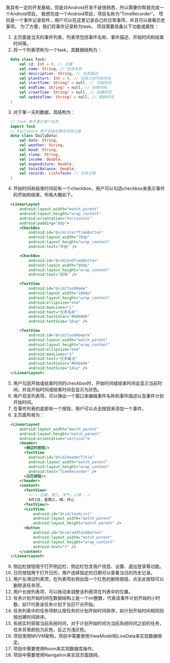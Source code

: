 我具有一定的开发基础，但是对Android开发不是很熟悉，所以需要你帮我完成一个Android项目。
我想完成一个Android项目，项目名称为“TimeRecorder”。
项目是一个事件记录软件，用户可以在这里记录自己的日常事项，并且可以查看历史事项。
为了方便，我们将事件记录称为task。
项目需要具备以下功能或属性：
1. 主页面是当天的事件列表，列表项包括事件名称、事件描述、开始时间和结束时间等。
2. 将一个列表项称为一个task，其数据结构为：
```kotlin
  data class Task(
      val id: Int = 0, // 主键
      val name: String, // 任务名称
      val description: String, // 任务描述
      val planStart: Int = 0, // 任务计划开始时间
      val startTime: String? = null, // 开始时间
      val endTime: String? = null, // 结束时间
      val creatTime: String? = null, // 创建时间
      val updateTime: String? = null, // 更新时间
  )
```
3. 对于某一天的数据，其结构为：
```kotlin
  // Task 用于表示单个任务
  import Task
  // DailyData 用于包装日期及任务记录
  data class DailyData(
      val date: String,
      val weather: String,
      val mood: String,
      val sleep: String,
      val income: Double,
      val expenditure: Double,
      val totalBalance: Double,
      val records: List<Task> // 任务记录
  )
```
4. 开始时间和结束时间前有一个checkbox，用户可以勾选checkbox来表示事件的开始和结束，布局大概如下。
```xml
  <LinearLayout
      android:layout_width="match_parent"
      android:layout_height="wrap_content"
      android:orientation="horizontal"
      android:padding="8dp">
      <CheckBox
          android:id="@+id/startTimeButton"
          android:layout_width="70dp"
          android:layout_height="wrap_content"
          android:text="开始" />

      <CheckBox
          android:id="@+id/endTimeButton"
          android:layout_width="80dp"
          android:layout_height="wrap_content"
          android:text="结束" />

      <TextView
          android:id="@+id/taskName"
          android:layout_width="100dp"
          android:layout_height="wrap_content"
          android:ellipsize="end"
          android:maxLines="1"
          android:text="任务名称"
          android:textColor="#000000"
          android:textSize="16sp" />

      <TextView
          android:id="@+id/taskRemark"
          android:layout_width="match_parent"
          android:layout_height="wrap_content"
          android:ellipsize="end"
          android:maxLines="1"
          android:text="任务备注"
          android:textColor="#666666"
          android:textSize="14sp" />
  </LinearLayout>
```
5. 用户勾选开始或结束时间的checkbox时，开始时间或结束时间会显示当前时间，并且开始时间或结束时间会显示为灰色。
6. 用户双击列表项，可以弹出一个窗口来编辑事件名称和事件描述以及事件计划开始时间。
7. 在事件列表的底部有一个按钮，用户可以点击按钮来添加一个事件。
8. 主页面布局为：
```xml
  <LinearLayout
      android:layout_width="match_parent"
      android:layout_height="match_parent"
      android:orientation="vertical">
      <header>
        <侧边栏按钮/>
        <TextView
          android:id="@+id/headerTitle"
          android:layout_width="match_parent"
          android:layout_height="wrap_content"
          android:text="TimeRecorder" />
        <日历按钮/>
      </header>
      <content>
        <TextView>
          <!-- 日期，周几，天气，心情 -->
          4月1日，星期三，晴，开心
        <TextView/>
        <ListView
            android:id="@+id/taskList"
            android:layout_width="match_parent"
            android:layout_height="match_parent" />
        <Button
            android:id="@+id/addTaskButton"
            android:layout_width="match_parent"
            android:layout_height="wrap_content"
            android:text="+" />
      </content>
  </LinearLayout>
```
9. 侧边栏按钮用于打开侧边栏，侧边栏包含用户信息、设置、退出登录等功能。
10. 日历按钮用于打开日历，用户选择指定的日期可以查看当日的历史记录。
11. 用户左滑动列表项，在列表项右侧出现一个红色的删除按钮，点击此按钮可以删除该任务项。
12. 用户长按列表项，可以拖动来调整该列表项在列表中的位置。
13. 任务计划开始时间在数据结构上是一个int整数，代表该事件计划开始的小时数，如17代表该任务计划于当日17点开始。
14. 任务列表中的任务项默认按任务的计划开始时间排序，如计划开始时间相同则按创建时间排序。
15. 系统实时获取当前系统时间，对于计划开始时间为当前系统时间之前的任务，任务背景颜色为灰色，反之为浅灰色。
16. 项目使用MVVM架构，项目中需要使用ViewModel和LiveData来实现数据绑定。
17. 项目中需要使用Room来实现数据库操作。
18. 项目中需要使用Navigation来实现页面跳转。
